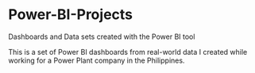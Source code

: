 # Power-BI-Projects
Dashboards and Data sets created with the Power BI tool

This is a set of Power BI dashboards from real-world data I created while working for a Power Plant company in the Philippines.
